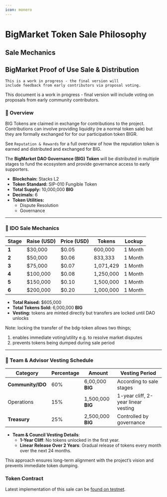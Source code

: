 ```yaml
---
icon: monero
---
```


# BigMarket Token Sale Philosophy

## Sale Mechanics

## BigMarket Proof of Use Sale & Distribution

```svelte
This is a work in progress - the final version will 
include feedback from early contributors via proposal voting.
```

This document is a work in progress - final version will include voting on proposals from early community contributors.

### 📌 Overview

BIG Tokens are claimed in exchange for contributions to the project. Contributions can involve providing liquidity (re a normal token sale) but they are formally exchanged for for our participation token BIGR.&#x20;

See `Reputation & Rewards` for a full overview of how the reputation token is earned and distributed and exchanged for BIG.

The **BigMarket DAO Governance (BIG) Token** will be distributed in multiple stages to fund the ecosystem and provide governance access to early supporters.

* **Blockchain:** Stacks L2
* **Token Standard:** SIP-010 Fungible Token
* **Total Supply:** 10,000,000 **BIG**
* **Decimals:** 6
* **Token Utilities:**
  * Dispute Resolution
  * Governance

***

### 🚀 IDO Sale Mechanics

<table><thead><tr><th>Stage</th><th>Raise (USD)</th><th>Price (USD)</th><th>Tokens</th><th data-hidden>Lockup</th></tr></thead><tbody><tr><td><strong>1</strong></td><td>$30,000</td><td>$0.05</td><td>600,000</td><td>1 Month</td></tr><tr><td><strong>2</strong></td><td>$50,000</td><td>$0.06</td><td>833,333</td><td>1 Month</td></tr><tr><td><strong>3</strong></td><td>$75,000</td><td>$0.07</td><td>1,071,429</td><td>1 Month</td></tr><tr><td><strong>4</strong></td><td>$100,000</td><td>$0.08</td><td>1,250,000</td><td>1 Month</td></tr><tr><td><strong>5</strong></td><td>$150,000</td><td>$0.10</td><td>1,500,000</td><td>1 Month</td></tr><tr><td><strong>6</strong></td><td>$200,000</td><td>$0.20</td><td>1,000,000</td><td>1 Month</td></tr></tbody></table>

* **Total Raised:** $605,000
* **Total Tokens Sold:** 6,000,000 **BIG**
* **Vesting:** tokens are minted directly but transfers are locked until DAO unlocks

Note: locking the transfer of the bdg-token allows two things;

1. enables immediate voting/utility e.g. to resolve market disputes
2. prevents tokens being dumped during sale period

***

### 🔐 Team & Advisor Vesting Schedule

| Category          | Percentage | Amount            | Vesting Period                      |
| ----------------- | ---------- | ----------------- | ----------------------------------- |
| **Community/IDO** | 60%        | 6,00,000 **BIG**  | According to sale stages            |
| Operations        | 15%        | 1,500,000 **BIG** | 1-year cliff, 2-year linear vesting |
| **Treasury**      | 25%        | 2,500,000 **BIG** | Controlled by governance            |

* **Team & Council Vesting Details**:
  * **1-Year Cliff**: No tokens unlocked in the first year.
  * **Linear Release Over 2 Years**: Gradual release of tokens every month over the next 24 months.

This approach ensures long-term alignment with the project’s vision and prevents immediate token dumping.

### Token Contract

Latest implementation of this sale can be [found on testnet](https://explorer.hiro.so/txid/0x5c8e4fa8747e99529d7390b661788d9e3eab1c892c85e854b17b2c30e64c8325?chain=testnet).
